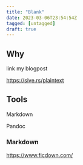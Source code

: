 ```yaml
---
title: "Blank"
date: 2023-03-06T23:54:54Z
tagged: [untagged]
draft: true
---
```



## Why

link my blogpost

https://sive.rs/plaintext

## Tools


Markdown

Pandoc

### Markdown

https://www.ficdown.com/
